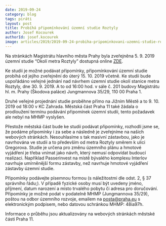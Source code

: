 ```yaml
---
date: 2019-09-24
category: blog
tags: piráti
layout: post
title: Probíhá připomínkování územní studie Roztyly
author: Josef Kocourek
authorId: josef.kocourek
image: articles/2019/2019-09-24-probiha-pripominkovani-uzemni-studie-roztyly.jpg
---
```


Na stránkách Magistrátu hlavního města Prahy byla zveřejněna 5. 9. 2019 územní studie “Okolí metra Roztyly” dostupná online [ZDE](http://www.praha.eu/jnp/cz/o_meste/magistrat/odbory/odbor_uzemniho_rozvoje/uzemni_planovani/uzemni_studie/studie_porizovane/index.html).

Ke studii je možné podávat připomínky, připomínkování územní studie probíhá od jejího zveřejnění do úterý 15. 10. 2019 včetně. Ke studii bude uspořádáno veřejné jednání nad návrhem územní studie okolí stanice metra Roztyly, dne 30. 9. 2019. A to od 16:00 hod. v sále č. 201 budovy Magistrátu hl. m. Prahy (Škodova paláce) Jungmannova 35/29, 110 00 Praha 1.

Druhé veřejné projednání studie proběhne přímo na Jižním Městě a to 9. 10. 2019 od 18:00 v KC Zahrada. Městská část Praha 11 také žádala o prodloužení termínu podávání připomínek územní studii, tento požadavek ale nebyl na MHMP vyslyšen.

Přestože městská část bude ke studii podávat připomínky, rozhodli jsme se, že podáme připomínky i za sebe a následně je zveřejníme na našich webových stránkách. Nesouhlasíme s tak masivní zástavbou, jako je navrhována ve studii a to především od metra Roztyly směrem k ulici Gregorova. Studie je určena pro změnu územního plánu a hmotové vyjádření je třeba vnímat jako návrh, který nemusí odpovídat budoucí realizaci. Například Passerinvest na místě bývalého komplexu Interlov navrhuje umírněnější formu zástavby, než navrhuje hmotové vyjádření zástavby územní studie. 

Připomínky podávejte písemnou formou (s náležitostmi dle odst. 2, § 37 správního řádu;). V případě fyzické osoby musí být uvedeny jméno, příjmení, datum narození a místo trvalého pobytu či adresa pro doručování. Připomínky je možné podat v podatelně MHMP (Jungmannova 35/29), poštou na odbor územního rozvoje, emailem na posta@praha.eu s elektronickým podpisem, nebo datovou schránkou MHMP: 48ia97h.

Informace o průběhu jsou aktualizovány na webových stránkách městské části Praha 11.


